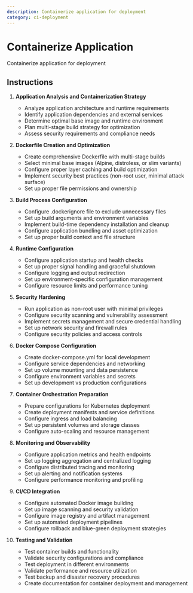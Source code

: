 ```yaml
---
description: Containerize application for deployment
category: ci-deployment
---
```


# Containerize Application

Containerize application for deployment

## Instructions

1. **Application Analysis and Containerization Strategy**
   - Analyze application architecture and runtime requirements
   - Identify application dependencies and external services
   - Determine optimal base image and runtime environment
   - Plan multi-stage build strategy for optimization
   - Assess security requirements and compliance needs

2. **Dockerfile Creation and Optimization**
   - Create comprehensive Dockerfile with multi-stage builds
   - Select minimal base images (Alpine, distroless, or slim variants)
   - Configure proper layer caching and build optimization
   - Implement security best practices (non-root user, minimal attack surface)
   - Set up proper file permissions and ownership

3. **Build Process Configuration**
   - Configure .dockerignore file to exclude unnecessary files
   - Set up build arguments and environment variables
   - Implement build-time dependency installation and cleanup
   - Configure application bundling and asset optimization
   - Set up proper build context and file structure

4. **Runtime Configuration**
   - Configure application startup and health checks
   - Set up proper signal handling and graceful shutdown
   - Configure logging and output redirection
   - Set up environment-specific configuration management
   - Configure resource limits and performance tuning

5. **Security Hardening**
   - Run application as non-root user with minimal privileges
   - Configure security scanning and vulnerability assessment
   - Implement secrets management and secure credential handling
   - Set up network security and firewall rules
   - Configure security policies and access controls

6. **Docker Compose Configuration**
   - Create docker-compose.yml for local development
   - Configure service dependencies and networking
   - Set up volume mounting and data persistence
   - Configure environment variables and secrets
   - Set up development vs production configurations

7. **Container Orchestration Preparation**
   - Prepare configurations for Kubernetes deployment
   - Create deployment manifests and service definitions
   - Configure ingress and load balancing
   - Set up persistent volumes and storage classes
   - Configure auto-scaling and resource management

8. **Monitoring and Observability**
   - Configure application metrics and health endpoints
   - Set up logging aggregation and centralized logging
   - Configure distributed tracing and monitoring
   - Set up alerting and notification systems
   - Configure performance monitoring and profiling

9. **CI/CD Integration**
   - Configure automated Docker image building
   - Set up image scanning and security validation
   - Configure image registry and artifact management
   - Set up automated deployment pipelines
   - Configure rollback and blue-green deployment strategies

10. **Testing and Validation**
    - Test container builds and functionality
    - Validate security configurations and compliance
    - Test deployment in different environments
    - Validate performance and resource utilization
    - Test backup and disaster recovery procedures
    - Create documentation for container deployment and management
